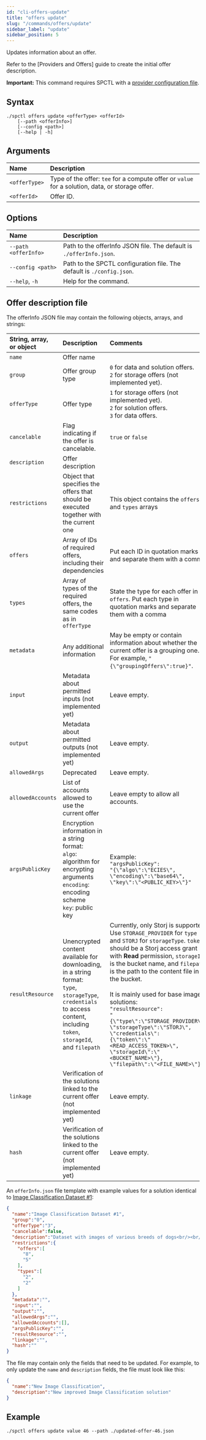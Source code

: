 ```yaml
---
id: "cli-offers-update"
title: "offers update"
slug: "/commands/offers/update"
sidebar_label: "update"
sidebar_position: 5
---
```


Updates information about an <a id="offer"><span className="dashed-underline">offer</span></a>.

Refer to the [Providers and Offers] guide to create the initial offer description.

**Important:** This command requires SPCTL with a [provider configuration file](/cli/#configure-spctl-for-providers).

## Syntax

```
./spctl offers update <offerType> <offerId>
    [--path <offerInfo>]
    [--config <path>]
    [--help | -h]
```

## Arguments

| **Name** | **Description** |
| :- | :- |
| `<offerType>` | Type of the offer: `tee` for a compute offer or `value` for a solution, data, or storage offer. |
| `<offerId>` | Offer ID. |

## Options

| **Name** | **Description** |
| :- | :- |
| `--path <offerInfo>` | Path to the offerInfo JSON file. The default is `./offerInfo.json`. |
| `--config <path>` | Path to the SPCTL configuration file. The default is `./config.json`. |
| `--help`, `-h` | Help for the command. |

## Offer description file

The offerInfo JSON file may contain the following objects, arrays, and strings:

| **String, array, <br/>or object** | **Description** | **Comments** |
| :- |:- |:- |
| `name`            | Offer name | |
| `group`           | Offer group type | `0` for data and solution offers.<br/>`2` for storage offers (not implemented yet). |
| `offerType`       | Offer type  | `1` for storage offers (not implemented yet).<br/>`2` for solution offers.<br/>`3` for data offers. |
| `cancelable`      | Flag indicating if the offer is cancelable. | `true` or `false` |
| `description`     | Offer description  | |
| `restrictions`    | Object that specifies the offers that should be executed together with the current one|This object contains the `offers` and `types` arrays |
| `offers`          | Array of IDs of required offers, including their dependencies | Put each ID in quotation marks and separate them with a comma |
| `types`           | Array of types of the required offers, the same codes as in `offerType` | State the type for each offer in `offers`. Put each type in quotation marks and separate them with a comma |
| `metadata`        | Any additional information  | May be empty or contain information about whether the current offer is a grouping one. For example, `"{\"groupingOffers\":true}"`. |
| `input`           | Metadata about permitted inputs (not implemented yet) | Leave empty. |
| `output`          | Metadata about permitted outputs (not implemented yet) | Leave empty. |
| `allowedArgs`     | Deprecated | Leave empty. |
| `allowedAccounts` | List of accounts allowed to use the current offer | Leave empty to allow all accounts. |
| `argsPublicKey`   | Encryption information in a string format:<br/>`algo`: algorithm for encrypting arguments<br/>`encoding`: encoding scheme<br/>`key`: public key | Example:<br/>`"argsPublicKey":`<br/>`"{\"algo\":\"ECIES\",`<br/>`\"encoding\":\"base64\",`<br/>`\"key\":\"<PUBLIC_KEY>\"}"`  |
| `resultResource`  | Unencrypted content available for downloading, in a string format:<br/>`type`, `storageType`, `credentials` to access content, including `token`, `storageId`, and `filepath` |Currently, only Storj is supported. Use `STORAGE_PROVIDER` for `type` and `STORJ` for `storageType`. `token` should be a Storj access grant with **Read** permission, `storageId` is the bucket name, and `filepath` is the path to the content file in the bucket.<br/><br/>It is mainly used for base image solutions:<br/>`"resultResource":`<br/>`"{\"type\":\"STORAGE_PROVIDER\",`<br/>`\"storageType\":\"STORJ\",`<br/>`\"credentials\":`<br/>`{\"token\":\"<READ_ACCESS_TOKEN>\",`<br/>`\"storageId\":\"<BUCKET_NAME>\"},`<br/>`\"filepath\":\"<FILE_NAME>\"}"` |
| `linkage`         | Verification of the solutions linked to the current offer (not implemented yet) | Leave empty. |
| `hash`            | Verification of the solutions linked to the current offer (not implemented yet) | Leave empty. |

An `offerInfo.json` file template with example values for a solution identical to [Image Classification Dataset #1](https://marketplace.superprotocol.com/marketplace?offer=offerId%3D30):

```json title="offerInfo.json"
{
  "name":"Image Classification Dataset #1",
  "group":"0",
  "offerType":"3",
  "cancelable":false,
  "description":"Dataset with images of various breeds of dogs<br/><br/>This demo dataset is compatible with the Image Classification solution. Refer to the documentation for detailed instructions.",
  "restrictions":{
    "offers":[
      "8",
      "5"
    ],
    "types":[
      "2",
      "2"
    ]
  },
  "metadata":"",
  "input":"",
  "output":"",
  "allowedArgs":"",
  "allowedAccounts":[],
  "argsPublicKey":"",
  "resultResource":"",
  "linkage":"",
  "hash":""
}
```

The file may contain only the fields that need to be updated. For example, to only update the `name` and `description` fields, the file must look like this:

```json
{
  "name":"New Image Classification",
  "description":"New improved Image Classification solution"
}
```

## Example

```
./spctl offers update value 46 --path ./updated-offer-46.json
```